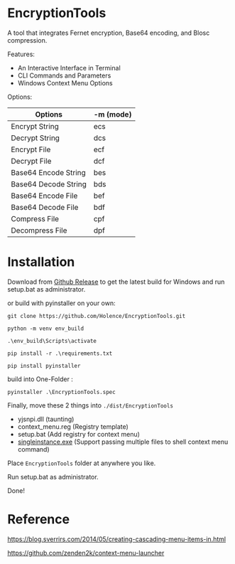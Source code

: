 # EncryptionTools

A tool that integrates Fernet encryption, Base64 encoding, and Blosc compression.

Features:

- An Interactive Interface in Terminal
- CLI Commands and Parameters
- Windows Context Menu Options

Options:

| Options              | -m (mode) |
| -------------------- | --------- |
| Encrypt String       | ecs       |
| Decrypt String       | dcs       |
| Encrypt File         | ecf       |
| Decrypt File         | dcf       |
| Base64 Encode String | bes       |
| Base64 Decode String | bds       |
| Base64 Encode File   | bef       |
| Base64 Decode File   | bdf       |
| Compress File        | cpf       |
| Decompress File      | dpf       |

# Installation

Download from [Github Release](https://github.com/Holence/EncryptionTools/releases) to get the latest build for Windows and run setup.bat as administrator.

or build with pyinstaller on your own:

`git clone https://github.com/Holence/EncryptionTools.git`

`python -m venv env_build`

`.\env_build\Scripts\activate`

`pip install -r .\requirements.txt`

`pip install pyinstaller`

build into One-Folder :

`pyinstaller .\EncryptionTools.spec`

Finally, move these 2 things into `./dist/EncryptionTools`

- yjsnpi.dll (taunting)
- context_menu.reg (Registry template)
- setup.bat (Add registry for context menu)
- [singleinstance.exe](https://github.com/zenden2k/context-menu-launcher/releases) (Support passing multiple files to shell context menu command)

Place `EncryptionTools` folder at anywhere you like.

Run setup.bat as administrator.

Done!

# Reference

<https://blog.sverrirs.com/2014/05/creating-cascading-menu-items-in.html>

<https://github.com/zenden2k/context-menu-launcher>
